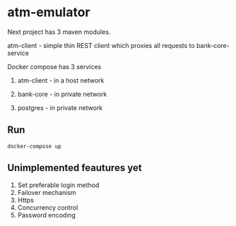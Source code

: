 # atm-emulator
Next project has 3 maven modules.

atm-client - simple thin REST client which proxies all requests
to bank-core-service

Docker compose has 3 services
1) atm-client - in a host network

2) bank-core - in private network

3) postgres - in private network


## Run


```
docker-compose up
```

## Unimplemented feautures yet

1) Set preferable login method
2) Failover mechanism
3) Https
4) Concurrency control
5) Password encoding